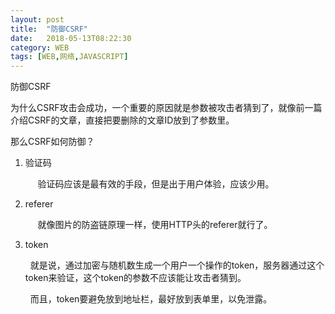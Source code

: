 ```yaml
---
layout: post
title:  "防御CSRF"
date:   2018-05-13T08:22:30
category: WEB
tags: [WEB,网络,JAVASCRIPT]
---
```


防御CSRF

<p>为什么CSRF攻击会成功，一个重要的原因就是参数被攻击者猜到了，就像前一篇介绍CSRF的文章，直接把要删除的文章ID放到了参数里。</p><p>那么CSRF如何防御？</p><ol style="list-style-type: decimal;" class=" list-paddingleft-2"><li><p>验证码<br/></p><p>&nbsp;&nbsp;&nbsp;&nbsp; 验证码应该是最有效的手段，但是出于用户体验，应该少用。</p></li><li><p>referer</p><p>&nbsp;&nbsp;&nbsp;&nbsp; 就像图片的防盗链原理一样，使用HTTP头的referer就行了。</p></li><li><p>token</p><p>&nbsp; 就是说，通过加密与随机数生成一个用户一个操作的token，服务器通过这个token来验证，这个token的参数不应该能让攻击者猜到。</p><p>&nbsp; 而且，token要避免放到地址栏，最好放到表单里，以免泄露。<br/></p></li></ol>